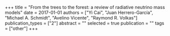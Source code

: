+++
title = "From the trees to the forest: a review of radiative neutrino mass models"
date = 2017-01-01
authors = ["Yi Cai", "Juan Herrero-García", "Michael A. Schmidt", "Avelino Vicente", "Raymond R. Volkas"]
publication_types = ["2"]
abstract = ""
selected = true
publication = ""
tags = ["other"]
+++

